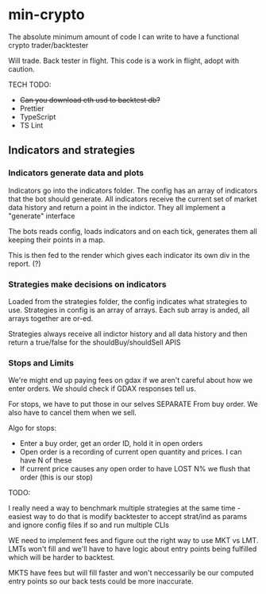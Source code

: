 # min-crypto

The absolute minimum amount of code I can write to have a functional crypto trader/backtester

Will trade. Back tester in flight. This code is a work in flight, adopt with caution.


TECH TODO:
* ~~Can you download eth usd to backtest db?~~
* Prettier
* TypeScript
* TS Lint


## Indicators and strategies

### Indicators generate data and plots

Indicators go into the indicators folder. The config has an array of indicators 
that the bot should generate. All indicators receive the current set of market data history
and return a point in the indictor. They all implement a "generate" interface

The bots reads config, loads indicators and on each tick, generates them all keeping their points in a map.

This is then fed to the render which gives each indicator its own div in the report. (?) 


### Strategies make decisions on indicators

Loaded from the strategies folder, the config indicates what strategies to use. Strategies in
config is an array of arrays. Each sub array is anded, all arrays together are or-ed.

Strategies always receive all indictor history and all data history and then return a true/false for the shouldBuy/shouldSell APIS


### Stops and Limits

We're might end up paying fees on gdax if we aren't careful about how we enter orders. We should check if GDAX responses tell us.  

For stops, we have to put those in our selves SEPARATE From buy order. We also have to cancel them when we sell. 

Algo for stops:

* Enter a buy order, get an order ID, hold it in open orders
* Open order is a recording of current open quantity and prices. I can have N of these
* If current price causes any open order to have LOST N% we flush that order (this is our stop)


TODO: 

I really need a way to benchmark multiple strategies at the same time - easiest way to do that is modify backtester to accept strat/ind as params and ignore config files if so
and run multiple CLIs

WE need to implement fees and figure out the right way to use MKT vs LMT. LMTs won't fill and we'll have to have logic about entry points being fulfilled which will be harder to backtest. 

MKTS have fees but will fill faster and won't neccessarily be our computed entry points so our back tests could be more inaccurate.